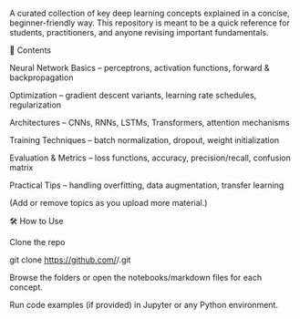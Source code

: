 A curated collection of key deep learning concepts explained in a concise, beginner-friendly way.
This repository is meant to be a quick reference for students, practitioners, and anyone revising important fundamentals.

📂 Contents

Neural Network Basics – perceptrons, activation functions, forward & backpropagation

Optimization – gradient descent variants, learning rate schedules, regularization

Architectures – CNNs, RNNs, LSTMs, Transformers, attention mechanisms

Training Techniques – batch normalization, dropout, weight initialization

Evaluation & Metrics – loss functions, accuracy, precision/recall, confusion matrix

Practical Tips – handling overfitting, data augmentation, transfer learning

(Add or remove topics as you upload more material.)

🛠️ How to Use

Clone the repo

git clone https://github.com/<your-username>/<repo-name>.git


Browse the folders or open the notebooks/markdown files for each concept.

Run code examples (if provided) in Jupyter or any Python environment.

